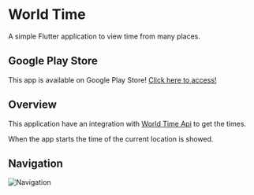 # World Time

A simple Flutter application to view time from many places.

## Google Play Store

This app is available on Google Play Store! [Click here to access!](https://play.google.com/store/apps/details?id=com.baronte.worldtime)

## Overview

This application have an integration with  [World Time Api](http://worldtimeapi.org/) to get the times.

When the app starts the time of the current location is showed.

## Navigation

![Navigation](https://media.giphy.com/media/ggzybVOdM1p8ANi0RV/giphy.gif)
